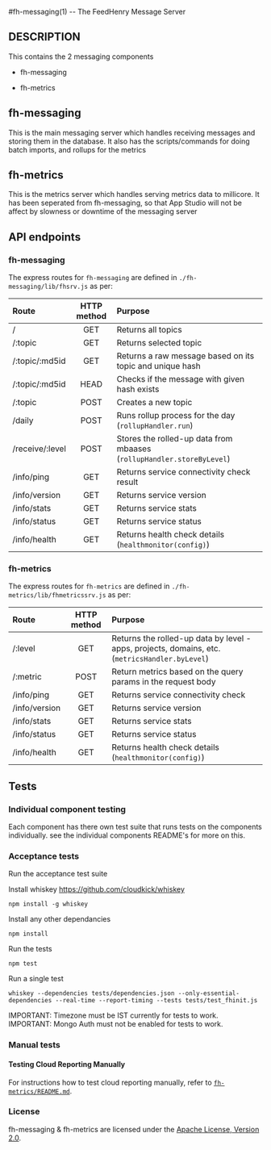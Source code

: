 #fh-messaging(1) -- The FeedHenry Message Server

## DESCRIPTION

This contains the 2 messaging components

* fh-messaging

* fh-metrics

## fh-messaging

This is the main messaging server which handles receiving messages and storing them in the database.  It also has
the scripts/commands for doing batch imports, and rollups for the metrics

## fh-metrics

This is the metrics server which handles serving metrics data to millicore.  It has been seperated from fh-messaging,
so that App Studio will not be affect by slowness or downtime of the messaging server

## API endpoints

### fh-messaging

The express routes for `fh-messaging` are defined in `./fh-messaging/lib/fhsrv.js` as per:

| Route| HTTP method | Purpose  |
| :--- |:---:| :--- |
| / | GET | Returns all topics |
| /:topic | GET | Returns selected topic |
| /:topic/:md5id | GET | Returns a raw message based on its topic and unique hash |
| /:topic/:md5id | HEAD | Checks if the message with given hash exists |
| /:topic | POST | Creates a new topic |
| /daily | POST | Runs rollup process for the day (`rollupHandler.run`) |
| /receive/:level | POST | Stores the rolled-up data from mbaases (`rollupHandler.storeByLevel`) |
| /info/ping | GET | Returns service connectivity check result |
| /info/version | GET | Returns service version  |
| /info/stats | GET | Returns service stats |
| /info/status | GET | Returns service status |
| /info/health | GET | Returns health check details (`healthmonitor(config)`) |

### fh-metrics

The express routes for `fh-metrics` are defined in `./fh-metrics/lib/fhmetricssrv.js` as per:

| Route| HTTP method | Purpose  |
| :--- |:---:| :--- |
| /:level | GET | Returns the rolled-up data by level - apps, projects, domains, etc. (`metricsHandler.byLevel`) |
| /:metric | POST | Return metrics based on the query params in the request body |
| /info/ping | GET | Returns service connectivity check |
| /info/version | GET | Returns service version  |
| /info/stats | GET | Returns service stats |
| /info/status | GET | Returns service status |
| /info/health | GET | Returns health check details (`healthmonitor(config)`) |

## Tests

### Individual component testing

Each component has there own test suite that runs tests on the components individually. see the individual components README's for more on this.

### Acceptance tests

Run the acceptance test suite

Install whiskey https://github.com/cloudkick/whiskey

    npm install -g whiskey

Install any other dependancies

    npm install

Run the tests

    npm test

Run a single test

    whiskey --dependencies tests/dependencies.json --only-essential-dependencies --real-time --report-timing --tests tests/test_fhinit.js

IMPORTANT: Timezone must be IST currently for tests to work.
IMPORTANT: Mongo Auth must not be enabled for tests to work.

### Manual tests

#### Testing Cloud Reporting Manually

For instructions how to test cloud reporting manually, refer to [`fh-metrics/README.md`](https://github.com/fheng/fh-messaging/blob/master/fh-metrics/README.md#testing-cloud-reporting-manually).

### License

fh-messaging & fh-metrics are licensed under the [Apache License, Version 2.0](http://www.apache.org/licenses/).

